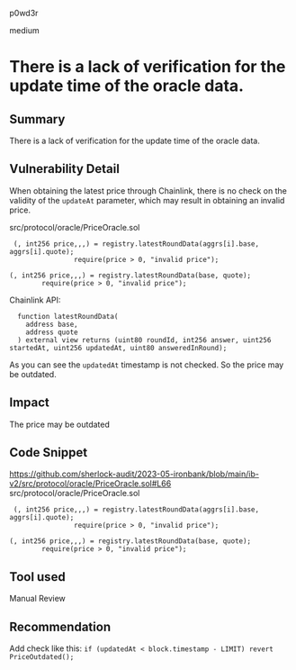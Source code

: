 p0wd3r

medium

# There is a lack of verification for the update time of the oracle data.

## Summary
There is a lack of verification for the update time of the oracle data. 
## Vulnerability Detail
When obtaining the latest price through Chainlink, there is no check on the validity of the `updateAt` parameter, which may result in obtaining an invalid price.

src/protocol/oracle/PriceOracle.sol
```solidity
 (, int256 price,,,) = registry.latestRoundData(aggrs[i].base, aggrs[i].quote);
                require(price > 0, "invalid price");

(, int256 price,,,) = registry.latestRoundData(base, quote);
        require(price > 0, "invalid price");
```

Chainlink API:
```solidity
  function latestRoundData(
    address base,
    address quote
  ) external view returns (uint80 roundId, int256 answer, uint256 startedAt, uint256 updatedAt, uint80 answeredInRound);
```

As you can see the `updatedAt` timestamp is not checked. So the price may be outdated.
## Impact
The price may be outdated
## Code Snippet
https://github.com/sherlock-audit/2023-05-ironbank/blob/main/ib-v2/src/protocol/oracle/PriceOracle.sol#L66
src/protocol/oracle/PriceOracle.sol
```solidity
 (, int256 price,,,) = registry.latestRoundData(aggrs[i].base, aggrs[i].quote);
                require(price > 0, "invalid price");

(, int256 price,,,) = registry.latestRoundData(base, quote);
        require(price > 0, "invalid price");
```
## Tool used

Manual Review

## Recommendation
Add check like this: `if (updatedAt < block.timestamp - LIMIT) revert PriceOutdated();`